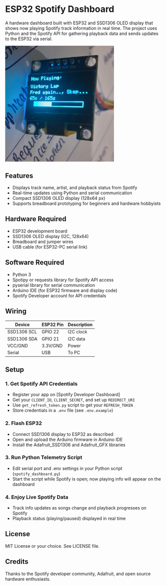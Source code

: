 # ESP32 Spotify Dashboard

A hardware dashboard built with ESP32 and SSD1306 OLED display that shows now playing Spotify track information in real time. The project uses Python and the Spotify API for gathering playback data and sends updates to the ESP32 via serial.


<img src="miniplayer.jpg"  width=350>

## Features

- Displays track name, artist, and playback status from Spotify
- Real-time updates using Python and serial communication
- Compact SSD1306 OLED display (128x64 px)
- Supports breadboard prototyping for beginners and hardware hobbyists

## Hardware Required

- ESP32 development board
- SSD1306 OLED display (I2C, 128x64)
- Breadboard and jumper wires
- USB cable (for ESP32-PC serial link)

## Software Required

- Python 3
- Spotipy or requests library for Spotify API access
- pyserial library for serial communication
- Arduino IDE (for ESP32 firmware and display code)
- Spotify Developer account for API credentials

## Wiring

| Device        | ESP32 Pin | Description   |
|---------------|-----------|--------------|
| SSD1306 SCL   | GPIO 22   | I2C clock    |
| SSD1306 SDA   | GPIO 21   | I2C data     |
| VCC/GND       | 3.3V/GND  | Power        |
| Serial        | USB       | To PC        |

## Setup

### 1. Get Spotify API Credentials

- Register your app on [Spotify Developer Dashboard]
- Get your `CLIENT_ID`, `CLIENT_SECRET`, and set up `REDIRECT_URI`
- Use `get_refresh_token.py` script to get your `REFRESH_TOKEN`
- Store credentials in a `.env` file (see `.env.example`)

### 2. Flash ESP32

- Connect SSD1306 display to ESP32 as described
- Open and upload the Arduino firmware  in Arduino IDE
- Install the Adafruit_SSD1306 and Adafruit_GFX libraries

### 3. Run Python Telemetry Script

- Edit serial port and .env settings in your Python script (`spotify_dashboard.py`)
- Start the script while Spotify is open; now playing info will appear on the dashboard

### 4. Enjoy Live Spotify Data

- Track info updates as songs change and playback progresses on Spotify
- Playback status (playing/paused) displayed in real time


## License

MIT License or your choice. See LICENSE file.

## Credits

Thanks to the Spotify developer community, Adafruit, and open source hardware enthusiasts.


